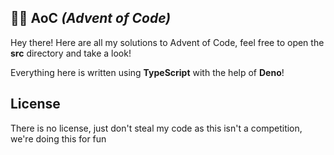 ## 🎄🌟 AoC *(Advent of Code)*
Hey there! Here are all my solutions to Advent of Code, feel free to open the **src** directory and take a look!

Everything here is written using **TypeScript** with the help of **Deno**!

## License
There is no license, just don't steal my code as this isn't a competition, we're doing this for fun
